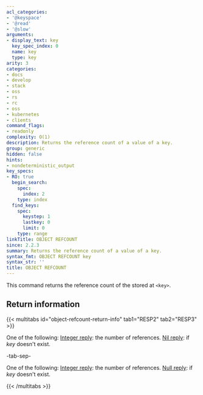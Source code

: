 ```yaml
---
acl_categories:
- '@keyspace'
- '@read'
- '@slow'
arguments:
- display_text: key
  key_spec_index: 0
  name: key
  type: key
arity: 3
categories:
- docs
- develop
- stack
- oss
- rs
- rc
- oss
- kubernetes
- clients
command_flags:
- readonly
complexity: O(1)
description: Returns the reference count of a value of a key.
group: generic
hidden: false
hints:
- nondeterministic_output
key_specs:
- RO: true
  begin_search:
    spec:
      index: 2
    type: index
  find_keys:
    spec:
      keystep: 1
      lastkey: 0
      limit: 0
    type: range
linkTitle: OBJECT REFCOUNT
since: 2.2.3
summary: Returns the reference count of a value of a key.
syntax_fmt: OBJECT REFCOUNT key
syntax_str: ''
title: OBJECT REFCOUNT
---
```

This command returns the reference count of the stored at `<key>`.

## Return information

{{< multitabs id="object-refcount-return-info" 
    tab1="RESP2" 
    tab2="RESP3" >}}

One of the following:
[Integer reply](../../develop/reference/protocol-spec#integers): the number of references.
[Nil reply](../../develop/reference/protocol-spec#bulk-strings): if _key_ doesn't exist.

-tab-sep-

One of the following:
[Integer reply](../../develop/reference/protocol-spec#integers): the number of references.
[Null reply](../../develop/reference/protocol-spec#nulls): if _key_ doesn't exist.

{{< /multitabs >}}
